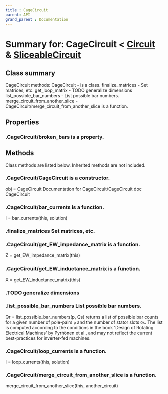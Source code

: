 ```yaml
---
title : CageCircuit
parent: API
grand_parent : Documentation
---
```

# Summary for: **CageCircuit**  < [Circuit](Circuit.html) & [SliceableCircuit](SliceableCircuit.html)

## Class summary

CageCircuit methods:
CageCircuit - is a class.
finalize_matrices - Set matrices, etc.
get_loop_matrix - TODO generalize dimensions
list_possible_bar_numbers - List possible bar numbers.
merge_circuit_from_another_slice - CageCircuit/merge_circuit_from_another_slice is a function.

## Properties

### .CageCircuit/**broken_bars** is a property.


## Methods

Class methods are listed below. Inherited methods are not included.

### .**CageCircuit**/CageCircuit is a constructor.
obj = CageCircuit
Documentation for CageCircuit/CageCircuit
doc CageCircuit

### .CageCircuit/**bar_currents** is a function.
I = bar_currents(this, solution)

### .**finalize_matrices** Set matrices, etc.

### .CageCircuit/**get_EW_impedance_matrix** is a function.
Z = get_EW_impedance_matrix(this)

### .CageCircuit/**get_EW_inductance_matrix** is a function.
X = get_EW_inductance_matrix(this)

### .TODO generalize dimensions

### .**list_possible_bar_numbers** List possible bar numbers.

Qr = list_possible_bar_numbers(p, Qs) returns a list of possible bar
counts for a given number of pole-pairs `p` and the number of stator
slots `Qs`. The list is computed according to the conditions in the book
'Design of Rotating Electrical Machines' by Pyrhönen et al., and may not
reflect the current best-practices for inverter-fed machines.

### .CageCircuit/**loop_currents** is a function.
I = loop_currents(this, solution)

### .CageCircuit/**merge_circuit_from_another_slice** is a function.
merge_circuit_from_another_slice(this, another_circuit)


